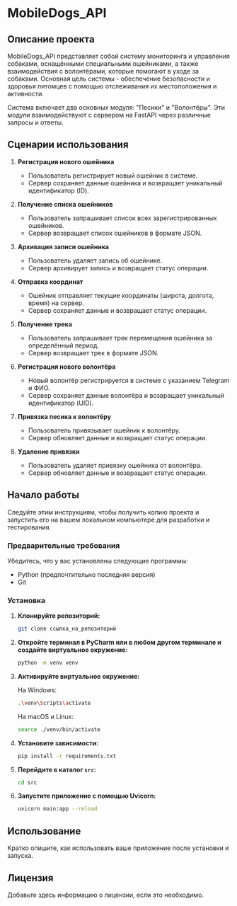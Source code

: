 # MobileDogs_API

## Описание проекта

MobileDogs_API представляет собой систему мониторинга и управления собаками, оснащёнными специальными ошейниками, а также взаимодействия с волонтёрами, которые помогают в уходе за собаками. Основная цель системы - обеспечение безопасности и здоровья питомцев с помощью отслеживания их местоположения и активности.

Система включает два основных модуля: "Песики" и "Волонтёры". Эти модули взаимодействуют с сервером на FastAPI через различные запросы и ответы.

## Сценарии использования

1. **Регистрация нового ошейника**
    - Пользователь регистрирует новый ошейник в системе.
    - Сервер сохраняет данные ошейника и возвращает уникальный идентификатор (ID).

2. **Получение списка ошейников**
    - Пользователь запрашивает список всех зарегистрированных ошейников.
    - Сервер возвращает список ошейников в формате JSON.

3. **Архивация записи ошейника**
    - Пользователь удаляет запись об ошейнике.
    - Сервер архивирует запись и возвращает статус операции.

4. **Отправка координат**
    - Ошейник отправляет текущие координаты (широта, долгота, время) на сервер.
    - Сервер сохраняет данные и возвращает статус операции.

5. **Получение трека**
    - Пользователь запрашивает трек перемещения ошейника за определённый период.
    - Сервер возвращает трек в формате JSON.

6. **Регистрация нового волонтёра**
    - Новый волонтёр регистрируется в системе с указанием Telegram и ФИО.
    - Сервер сохраняет данные волонтёра и возвращает уникальный идентификатор (UID).

7. **Привязка песика к волонтёру**
    - Пользователь привязывает ошейник к волонтёру.
    - Сервер обновляет данные и возвращает статус операции.

8. **Удаление привязки**
    - Пользователь удаляет привязку ошейника от волонтёра.
    - Сервер обновляет данные и возвращает статус операции.

## Начало работы

Следуйте этим инструкциям, чтобы получить копию проекта и запустить его на вашем локальном компьютере для разработки и тестирования.

### Предварительные требования

Убедитесь, что у вас установлены следующие программы:
- Python (предпочтительно последняя версия)
- Git

### Установка

1. **Клонируйте репозиторий:**

    ```sh
    git clone ссылка_на_репозиторий
    ```

2. **Откройте терминал в PyCharm или в любом другом терминале и создайте виртуальное окружение:**

    ```sh
    python -m venv venv
    ```

3. **Активируйте виртуальное окружение:**

    На Windows:
    ```sh
    .\venv\Scripts\activate
    ```

    На macOS и Linux:
    ```sh
    source ./venv/bin/activate
    ```

4. **Установите зависимости:**

    ```sh
    pip install -r requirements.txt
    ```

5. **Перейдите в каталог `src`:**

    ```sh
    cd src
    ```

6. **Запустите приложение с помощью Uvicorn:**

    ```sh
    uvicorn main:app --reload
    ```

## Использование

Кратко опишите, как использовать ваше приложение после установки и запуска.

## Лицензия

Добавьте здесь информацию о лицензии, если это необходимо.

